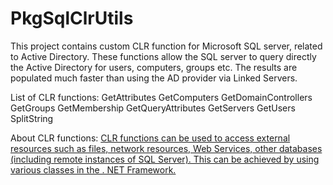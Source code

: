 # PkgSqlClrUtils

This project contains custom CLR function for Microsoft SQL server, related to Active Directory.
These functions allow the SQL server to query directly the Active Directory for users, computers, groups etc. 
The results are populated much faster than using the AD provider via Linked Servers.

List of CLR functions:
GetAttributes
GetComputers
GetDomainControllers
GetGroups
GetMembership
GetQueryAttributes
GetServers
GetUsers
SplitString

About CLR functions:
[CLR functions can be used to access external resources such as files, network resources, Web Services, other databases 
(including remote instances of SQL Server). This can be achieved by using various classes in the . NET Framework.](https://learn.microsoft.com/en-us/sql/relational-databases/user-defined-functions/create-clr-functions?view=sql-server-ver16)
